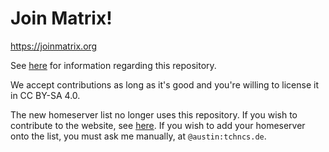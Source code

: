 # Join Matrix!

https://joinmatrix.org

See [here](https://joinmatrix.org/guide/qna/#about-this-guide) for information regarding this repository.

We accept contributions as long as it's good and you're willing to license it in CC BY-SA 4.0.

The new homeserver list no longer uses this repository. If you wish to contribute to the website, see [here](https://codeberg.org/austinhuang/matrix-serverlist). If you wish to add your homeserver onto the list, you must ask me manually, at `@austin:tchncs.de`.
